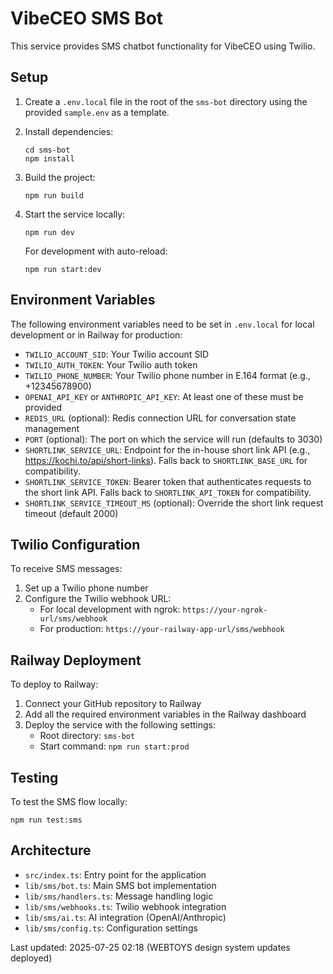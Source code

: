 # VibeCEO SMS Bot

This service provides SMS chatbot functionality for VibeCEO using Twilio.

## Setup

1. Create a `.env.local` file in the root of the `sms-bot` directory using the provided `sample.env` as a template.

2. Install dependencies:
   ```
   cd sms-bot
   npm install
   ```

3. Build the project:
   ```
   npm run build
   ```

4. Start the service locally:
   ```
   npm run dev
   ```
   
   For development with auto-reload:
   ```
   npm run start:dev
   ```

## Environment Variables

The following environment variables need to be set in `.env.local` for local development or in Railway for production:

- `TWILIO_ACCOUNT_SID`: Your Twilio account SID
- `TWILIO_AUTH_TOKEN`: Your Twilio auth token
- `TWILIO_PHONE_NUMBER`: Your Twilio phone number in E.164 format (e.g., +12345678900)
- `OPENAI_API_KEY` or `ANTHROPIC_API_KEY`: At least one of these must be provided
- `REDIS_URL` (optional): Redis connection URL for conversation state management
- `PORT` (optional): The port on which the service will run (defaults to 3030)
- `SHORTLINK_SERVICE_URL`: Endpoint for the in-house short link API (e.g., https://kochi.to/api/short-links). Falls back to `SHORTLINK_BASE_URL` for compatibility.
- `SHORTLINK_SERVICE_TOKEN`: Bearer token that authenticates requests to the short link API. Falls back to `SHORTLINK_API_TOKEN` for compatibility.
- `SHORTLINK_SERVICE_TIMEOUT_MS` (optional): Override the short link request timeout (default 2000)

## Twilio Configuration

To receive SMS messages:

1. Set up a Twilio phone number
2. Configure the Twilio webhook URL:
   - For local development with ngrok: `https://your-ngrok-url/sms/webhook`
   - For production: `https://your-railway-app-url/sms/webhook`

## Railway Deployment

To deploy to Railway:

1. Connect your GitHub repository to Railway
2. Add all the required environment variables in the Railway dashboard
3. Deploy the service with the following settings:
   - Root directory: `sms-bot`
   - Start command: `npm run start:prod`

## Testing

To test the SMS flow locally:
```
npm run test:sms
```

## Architecture

- `src/index.ts`: Entry point for the application
- `lib/sms/bot.ts`: Main SMS bot implementation
- `lib/sms/handlers.ts`: Message handling logic
- `lib/sms/webhooks.ts`: Twilio webhook integration
- `lib/sms/ai.ts`: AI integration (OpenAI/Anthropic)
- `lib/sms/config.ts`: Configuration settings

Last updated: 2025-07-25 02:18 (WEBTOYS design system updates deployed)
